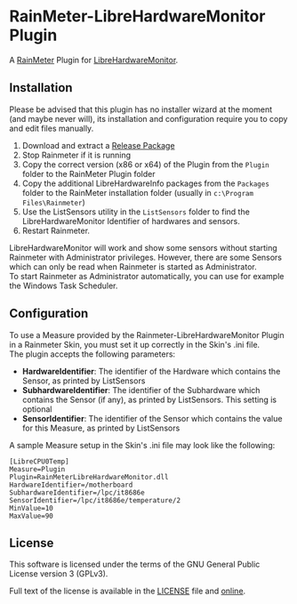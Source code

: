 # RainMeter-LibreHardwareMonitor Plugin

A [RainMeter](https://github.com/rainmeter/rainmeter) Plugin for [LibreHardwareMonitor](https://github.com/LibreHardwareMonitor/LibreHardwareMonitor).

## Installation

Please be advised that this plugin has no installer wizard at the moment (and maybe never will), its installation and configuration require you to copy and edit files manually.  
  
1. Download and extract a [Release Package](https://github.com/nitehu/Rainmeter-LibreHardwareMonitor/releases)  
2. Stop Rainmeter if it is running
3. Copy the correct version (x86 or x64) of the Plugin from the `Plugin` folder to the RainMeter Plugin folder  
4. Copy the additional LibreHardwareInfo packages from the `Packages` folder to the RainMeter installation folder (usually in `c:\Program Files\Rainmeter`)
5. Use the ListSensors utility in the `ListSensors` folder to find the LibreHardwareMonitor Identifier of hardwares and sensors.
6. Restart Rainmeter.

LibreHardwareMonitor will work and show some sensors without starting Rainmeter with Administrator privileges. However, there are some Sensors which can only be read when Rainmeter is started as Administrator.  
To start Rainmeter as Administrator automatically, you can use for example the Windows Task Scheduler.  

## Configuration
  
To use a Measure provided by the Rainmeter-LibreHardwareMonitor Plugin in a Rainmeter Skin, you must set it up correctly in the Skin's .ini file.  
The plugin accepts the following parameters:  
- **HardwareIdentifier**: The identifier of the Hardware which contains the Sensor, as printed by ListSensors  
- **SubhardwareIdentifier**: The identifier of the Subhardware which contains the Sensor (if any), as printed by ListSensors. This setting is optional  
- **SensorIdentifier**: The identifier of the Sensor which contains the value for this Measure, as printed by ListSensors  

A sample Measure setup in the Skin's .ini file may look like the following:  

```
[LibreCPU0Temp]
Measure=Plugin
Plugin=RainMeterLibreHardwareMonitor.dll
HardwareIdentifier=/motherboard
SubhardwareIdentifier=/lpc/it8686e
SensorIdentifier=/lpc/it8686e/temperature/2
MinValue=10
MaxValue=90
```

## License

This software is licensed under the terms of the GNU General Public License version 3 (GPLv3).

Full text of the license is available in the [LICENSE](LICENSE) file and [online](https://opensource.org/licenses/gpl-3.0.html).
